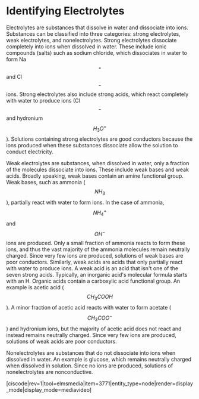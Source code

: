 
# Identifying Electrolytes

Electrolytes are substances that dissolve in water and dissociate into ions. Substances can be classified into three categories: strong electrolytes, weak electrolytes, and nonelectrolytes. Strong electrolytes dissociate completely into ions when dissolved in water. These include ionic compounds (salts) such as sodium chloride, which dissociates in water to form Na$$^+$$ and Cl$$^-$$ ions. Strong electrolytes also include strong acids, which react completely with water to produce ions (Cl$$^-$$ and hydronium $$H_3O^+$$). Solutions containing strong electrolytes are good conductors because the ions produced when these substances dissociate allow the solution to conduct electricity. 

Weak electrolytes are substances, when dissolved in water, only a fraction of the molecules dissociate into ions. These include weak bases and weak acids. Broadly speaking, weak bases contain an amine functional group. Weak bases, such as ammonia ($$NH_3$$), partially react with water to form ions. In the case of ammonia, $$NH_4^+$$ and $$OH^-$$ ions are produced. Only a small fraction of ammonia reacts to form these ions, and thus the vast majority of the ammonia molecules remain neutrally charged. Since very few ions are produced, solutions of weak bases are poor conductors. Similarly, weak acids are acids that only partially react with water to produce ions. A weak acid is an acid that isn't one of the seven strong acids. Typically, an inorganic acid's molecular formula starts with an H.  Organic acids contain a carboxylic acid functional group. An example is acetic acid ($$CH_3COOH$$). A minor fraction of acetic acid reacts with water to form acetate ($$CH_3COO^-$$) and hydronium ions, but the  majority of acetic acid does not react and instead remains neutrally charged. Since very few ions are produced, solutions of weak acids are poor conductors. 

Nonelectrolytes are substances that do not dissociate into ions when dissolved in water. An example is glucose, which remains neutrally charged when dissolved in solution. Since no ions are produced, solutions of nonelectrolytes are nonconductive.




[ciscode|rev=1|tool=elmsmedia|item=3771|entity_type=node|render=display_mode|display_mode=mediavideo]

<houck-math> </houck-math>